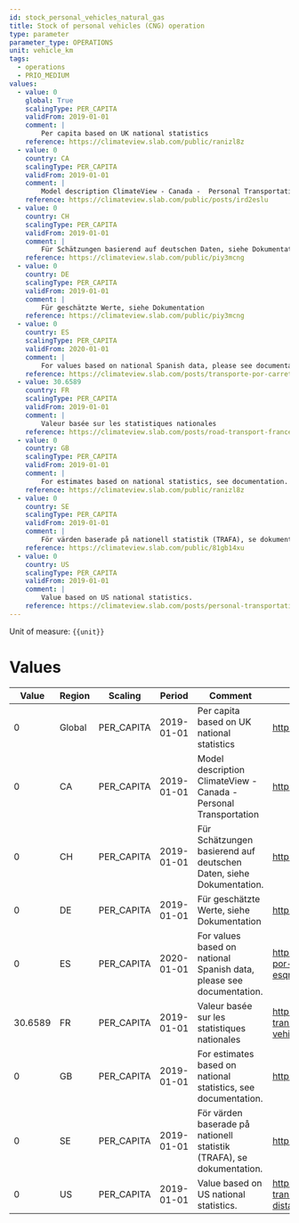 ```yaml
---
id: stock_personal_vehicles_natural_gas
title: Stock of personal vehicles (CNG) operation
type: parameter
parameter_type: OPERATIONS
unit: vehicle_km
tags:
  - operations
  - PRIO_MEDIUM
values:
  - value: 0
    global: True
    scalingType: PER_CAPITA
    validFrom: 2019-01-01
    comment: |
        Per capita based on UK national statistics
    reference: https://climateview.slab.com/public/ranizl8z
  - value: 0
    country: CA
    scalingType: PER_CAPITA
    validFrom: 2019-01-01
    comment: |
        Model description ClimateView - Canada -  Personal Transportation
    reference: https://climateview.slab.com/public/posts/ird2eslu
  - value: 0
    country: CH
    scalingType: PER_CAPITA
    validFrom: 2019-01-01
    comment: |
        Für Schätzungen basierend auf deutschen Daten, siehe Dokumentation.
    reference: https://climateview.slab.com/public/piy3mcng
  - value: 0
    country: DE
    scalingType: PER_CAPITA
    validFrom: 2019-01-01
    comment: |
        Für geschätzte Werte, siehe Dokumentation
    reference: https://climateview.slab.com/public/piy3mcng
  - value: 0
    country: ES
    scalingType: PER_CAPITA
    validFrom: 2020-01-01
    comment: |
        For values based on national Spanish data, please see documentation.
    reference: https://climateview.slab.com/posts/transporte-por-carretera-road-transport-esqm8w27#h5v39-cars
  - value: 30.6589
    country: FR
    scalingType: PER_CAPITA
    validFrom: 2019-01-01
    comment: |
        Valeur basée sur les statistiques nationales
    reference: https://climateview.slab.com/posts/road-transport-france-eoxjg43o#h28f9-tableau-2-vehicules-personnels
  - value: 0
    country: GB
    scalingType: PER_CAPITA
    validFrom: 2019-01-01
    comment: |
        For estimates based on national statistics, see documentation.
    reference: https://climateview.slab.com/public/ranizl8z
  - value: 0
    country: SE
    scalingType: PER_CAPITA
    validFrom: 2019-01-01
    comment: |
        För värden baserade på nationell statistik (TRAFA), se dokumentation.
    reference: https://climateview.slab.com/public/81gb14xu
  - value: 0
    country: US
    scalingType: PER_CAPITA
    validFrom: 2019-01-01
    comment: |
        Value based on US national statistics.
    reference: https://climateview.slab.com/posts/personal-transportation-wtgg2hlu#hu3m2-table-2-distances-travelled-by-cars
---
```



Unit of measure: `{{unit}}`


# Values


| Value | Region | Scaling | Period | Comment | Reference |
|-------|--------|---------|--------|---------|-----------|
| 0 | Global | PER_CAPITA | 2019-01-01 | Per capita based on UK national statistics | https://climateview.slab.com/public/ranizl8z |
| 0 | CA | PER_CAPITA | 2019-01-01 | Model description ClimateView - Canada -  Personal Transportation | https://climateview.slab.com/public/posts/ird2eslu |
| 0 | CH | PER_CAPITA | 2019-01-01 | Für Schätzungen basierend auf deutschen Daten, siehe Dokumentation. | https://climateview.slab.com/public/piy3mcng |
| 0 | DE | PER_CAPITA | 2019-01-01 | Für geschätzte Werte, siehe Dokumentation | https://climateview.slab.com/public/piy3mcng |
| 0 | ES | PER_CAPITA | 2020-01-01 | For values based on national Spanish data, please see documentation. | https://climateview.slab.com/posts/transporte-por-carretera-road-transport-esqm8w27#h5v39-cars |
| 30.6589 | FR | PER_CAPITA | 2019-01-01 | Valeur basée sur les statistiques nationales | https://climateview.slab.com/posts/road-transport-france-eoxjg43o#h28f9-tableau-2-vehicules-personnels |
| 0 | GB | PER_CAPITA | 2019-01-01 | For estimates based on national statistics, see documentation. | https://climateview.slab.com/public/ranizl8z |
| 0 | SE | PER_CAPITA | 2019-01-01 | För värden baserade på nationell statistik (TRAFA), se dokumentation. | https://climateview.slab.com/public/81gb14xu |
| 0 | US | PER_CAPITA | 2019-01-01 | Value based on US national statistics. | https://climateview.slab.com/posts/personal-transportation-wtgg2hlu#hu3m2-table-2-distances-travelled-by-cars |


